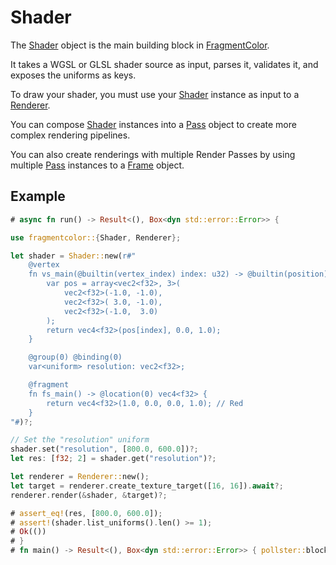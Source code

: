 # Shader

The [Shader](https://fragmentcolor.org/api/core/shader) object is the main building block in [FragmentColor](https://fragmentcolor.org).

It takes a WGSL or GLSL shader source as input, parses it, validates it, and exposes the uniforms as keys.

To draw your shader, you must use your [Shader](https://fragmentcolor.org/api/core/shader) instance as input to a [Renderer](https://fragmentcolor.org/api/core/renderer).

You can compose [Shader](https://fragmentcolor.org/api/core/shader) instances into a [Pass](https://fragmentcolor.org/api/core/pass) object to create more complex rendering pipelines.

You can also create renderings with multiple Render Passes by using multiple [Pass](https://fragmentcolor.org/api/core/pass) instances to a [Frame](https://fragmentcolor.org/api/core/frame) object.

## Example

```rust
# async fn run() -> Result<(), Box<dyn std::error::Error>> {

use fragmentcolor::{Shader, Renderer};

let shader = Shader::new(r#"
    @vertex
    fn vs_main(@builtin(vertex_index) index: u32) -> @builtin(position) vec4<f32> {
        var pos = array<vec2<f32>, 3>(
            vec2<f32>(-1.0, -1.0),
            vec2<f32>( 3.0, -1.0),
            vec2<f32>(-1.0,  3.0)
        );
        return vec4<f32>(pos[index], 0.0, 1.0);
    }

    @group(0) @binding(0)
    var<uniform> resolution: vec2<f32>;

    @fragment
    fn fs_main() -> @location(0) vec4<f32> {
        return vec4<f32>(1.0, 0.0, 0.0, 1.0); // Red
    }
"#)?;

// Set the "resolution" uniform
shader.set("resolution", [800.0, 600.0])?;
let res: [f32; 2] = shader.get("resolution")?;

let renderer = Renderer::new();
let target = renderer.create_texture_target([16, 16]).await?;
renderer.render(&shader, &target)?;

# assert_eq!(res, [800.0, 600.0]);
# assert!(shader.list_uniforms().len() >= 1);
# Ok(())
# }
# fn main() -> Result<(), Box<dyn std::error::Error>> { pollster::block_on(run()) }
```
